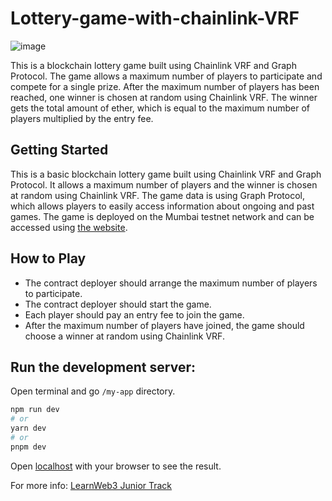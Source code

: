 # Lottery-game-with-chainlink-VRF

![image](https://user-images.githubusercontent.com/63971790/233211007-e39f9ce5-d4c6-483d-bda5-2108a26ba633.png)


This is a blockchain lottery game built using Chainlink VRF and Graph Protocol. The game allows a maximum number of players to participate and compete for a single prize. After the maximum number of players has been reached, one winner is chosen at random using Chainlink VRF. The winner gets the total amount of ether, which is equal to the maximum number of players multiplied by the entry fee.

## Getting Started

This is a basic blockchain lottery game built using Chainlink VRF and Graph Protocol. It allows a maximum number of players and the winner is chosen at random using Chainlink VRF. The game data is using Graph Protocol, which allows players to easily access information about ongoing and past games. The game is deployed on the Mumbai testnet network and can be accessed using [the website](https://lottery-game-with-chainlink-vrf.vercel.app/).

## How to Play

* The contract deployer should arrange the maximum number of players to participate.
* The contract deployer should start the game.
* Each player should pay an entry fee to join the game.
* After the maximum number of players have joined, the game should choose a winner at random using Chainlink VRF.

## Run the development server:

Open terminal and go `/my-app` directory.

```bash
npm run dev
# or
yarn dev
# or
pnpm dev
```

Open [localhost](http://localhost:3000) with your browser to see the result.

For more info: [LearnWeb3 Junior Track](https://github.com/LearnWeb3DAO/Junior-Track/blob/main/Lottery-Game-Chainlink-VRF.md)
